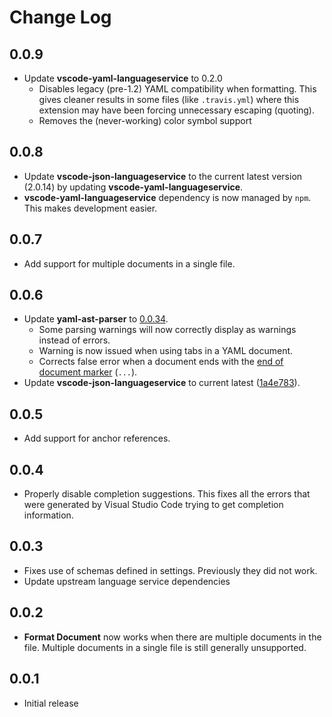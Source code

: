 # Change Log

## 0.0.9
- Update **vscode-yaml-languageservice** to 0.2.0
  - Disables legacy (pre-1.2) YAML compatibility when formatting.  This gives cleaner results in some files (like `.travis.yml`) where this extension may have been forcing unnecessary escaping (quoting).
  - Removes the (never-working) color symbol support

## 0.0.8
- Update **vscode-json-languageservice** to the current latest version (2.0.14) by updating **vscode-yaml-languageservice**.
- **vscode-yaml-languageservice** dependency is now managed by `npm`.  This makes development easier.

## 0.0.7
- Add support for multiple documents in a single file.

## 0.0.6
- Update **yaml-ast-parser** to [0.0.34](https://github.com/mulesoft-labs/yaml-ast-parser/releases/tag/0.0.34).
  - Some parsing warnings will now correctly display as warnings instead of errors.
  - Warning is now issued when using tabs in a YAML document.
  - Corrects false error when a document ends with the [end of document marker](www.yaml.org/spec/1.2/spec.html#id2760395) (`...`).
- Update **vscode-json-languageservice** to current latest ([1a4e783](https://github.com/Microsoft/vscode-json-languageservice/tree/1a4e783f899825c83fb02fe5bf57daec5ea7993c)).

## 0.0.5
- Add support for anchor references.

## 0.0.4
- Properly disable completion suggestions.  This fixes all the errors that were generated by Visual Studio Code trying to get completion information.

## 0.0.3
- Fixes use of schemas defined in settings.  Previously they did not work.
- Update upstream language service dependencies

## 0.0.2
- **Format Document** now works when there are multiple documents in the file.  Multiple documents in a single file is still generally unsupported.

## 0.0.1
- Initial release
